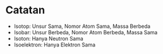 # Catatan

- Isotop: Unsur Sama, Nomor Atom Sama, Massa Berbeda
- Isobar: Unsur Berbeda, Nomor Atom Berbeda, Massa Sama
- Isoton: Hanya Neutron Sama
- Isoelektron: Hanya Elektron Sama